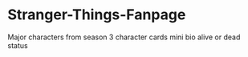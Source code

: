 # Stranger-Things-Fanpage

Major characters from season 3 
character cards 
mini bio 
alive or dead status


